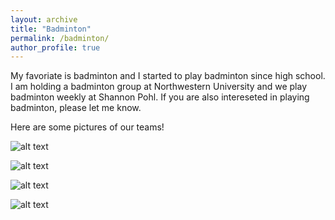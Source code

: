 ```yaml
---
layout: archive
title: "Badminton"
permalink: /badminton/
author_profile: true
---
```


My favoriate is badminton and I started to play badminton since high school. I am holding a badminton group at Northwestern University and we play badminton weekly at Shannon Pohl. If you are also intereseted in playing badminton, please let me know.

Here are some pictures of our teams!

![alt text](https://xilinggrantli.github.io/images/badminton/badminton1.png)

![alt text](https://xilinggrantli.github.io/images/badminton/badminton2.png)

![alt text](https://xilinggrantli.github.io/images/badminton/badminton3.png)

![alt text](https://xilinggrantli.github.io/images/badminton/badminton4.png)